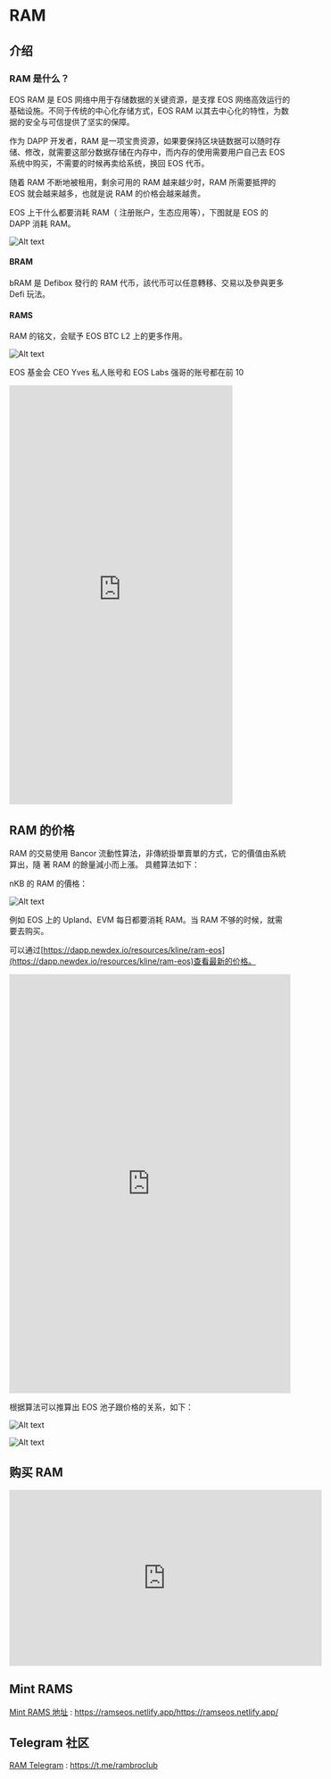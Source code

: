 # RAM

## 介绍

### RAM 是什么？

EOS RAM 是 EOS 网络中用于存储数据的关键资源，是支撑 EOS 网络高效运行的基础设施。不同于传统的中心化存储方式，EOS RAM 以其去中心化的特性，为数据的安全与可信提供了坚实的保障。

作为 DAPP 开发者，RAM 是一项宝贵资源，如果要保持区块链数据可以随时存储、修改，就需要这部分数据存储在内存中，而内存的使用需要用户自己去 EOS 系统中购买，不需要的时候再卖给系统，换回 EOS 代币。

随着 RAM 不断地被租用，剩余可用的 RAM 越来越少时，RAM 所需要抵押的 EOS 就会越来越多，也就是说 RAM 的价格会越来越贵。

EOS 上干什么都要消耗 RAM（ 注册账户，生态应用等），下图就是 EOS 的 DAPP 消耗 RAM。

![Alt text](image-5.png)

#### BRAM

bRAM 是 Defibox 發行的 RAM 代币，該代币可以任意轉移、交易以及參與更多 Defi 玩法。

#### RAMS

RAM 的铭文，会赋予 EOS BTC L2 上的更多作用。

![Alt text](image-2.png)

EOS 基金会 CEO Yves 私人账号和 EOS Labs 强哥的账号都在前 10

<iframe id="iframe" height=750 width=400 frameborder=0 allowfullscreen="true" src="https://www.eosram.info/">  
</iframe>

## RAM 的价格

RAM 的交易使用 Bancor 流動性算法，非傳統掛單賣單的方式，它的價值由系統算出，隨
著 RAM 的餘量減小而上漲。
具體算法如下：

nKB 的 RAM 的價格：

![Alt text](image-1.png)

例如 EOS 上的 Upland、EVM 每日都要消耗 RAM。当 RAM 不够的时候，就需要去购买。

可以通过[https://dapp.newdex.io/resources/kline/ram-eos](https://dapp.newdex.io/resources/kline/ram-eos)查看最新的价格。

<iframe id="iframe" height=750 width=100% frameborder=0 allowfullscreen="true" src="https://dapp.newdex.io/resources/kline/ram-eos">  
</iframe>

根据算法可以推算出 EOS 池子跟价格的关系，如下：

![Alt text](image-4.png)

![Alt text](image-3.png)

## 购买 RAM

<iframe width="560" height="315" src="https://www.youtube.com/embed/1hM-DB15P8I?si=X4UO5uPz3QKxLxzN" title="YouTube video player" frameborder="0" allow="accelerometer; autoplay; clipboard-write; encrypted-media; gyroscope; picture-in-picture; web-share" allowfullscreen></iframe>

## Mint RAMS

[Mint RAMS 地址](https://ramseos.netlify.app/https://ramseos.netlify.app/) : https://ramseos.netlify.app/https://ramseos.netlify.app/

## Telegram 社区

[RAM Telegram](https://t.me/rambroclub) : https://t.me/rambroclub
